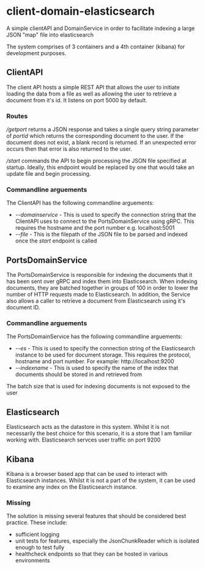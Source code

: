 # client-domain-elasticsearch
A simple clientAPI and DomainService in order to facilitate indexing a large JSON "map" file into elasticsearch

The system comprises of 3 containers and a 4th container (kibana) for development purposes. 

## ClientAPI
The client API hosts a simple REST API that allows the user to initiate loading the data from a file as well as allowing the user to retrieve a document from it's id. It listens on port 5000 by default.

### Routes
*/getport* returns a JSON response and takes a single query string parameter of *portid* which returns the corresponding document to the user. If the document does not exist, a blank record is returned. If an unexpected error occurs then that error is also returned to the user.

*/start* commands the API to begin processing the JSON file specified at startup. Ideally, this endpoint would be replaced by one that would take an update file and begin processing.

### Commandline arguements
The ClientAPI has the following commandline arguements:
- *--domainservice* - This is used to specify the connection string that the ClientAPI uses to connect to the PortsDomainService using gRPC. This requires the hostname and the port number e.g. localhost:5001
- *--file* - This is the filepath of the JSON file to be parsed and indexed once the *start* endpoint is called

## PortsDomainService
The PortsDomainService is responsible for indexing the documents that it has been sent over gRPC and index them into Elasticsearch. When indexing documents, they are batched together in groups of 100 in order to lower the number of HTTP requests made to Elasticsearch.
In addition, the Service also allows a caller to retrieve a document from Elasticsearch using it's document ID.

### Commandline arguements
The PortsDomainService has the following commandline arguements:
- *--es* - This is used to specify the connection string of the Elasticsearch instance to be used for document storage. This requires the protocol, hostname and port number. For example: http://localhost:9200
- *--indexname* - This is used to specify the name of the index that documents should be stored in and retrieved from

The batch size that is used for indexing documents is not exposed to the user

## Elasticsearch
Elasticsearch acts as the datastore in this system. Whilst it is not necessarily the best choice for this scenario, it is a store that I am familiar working with. Elasticsearch servces user traffic on port 9200

## Kibana
Kibana is a browser based app that can be used to interact with Elasticsearch instances. Whilst it is not a part of the system, it can be used to examine any index on the Elasticsearch instance.

### Missing
The solution is missing several features that should be considered best practice. These include:
- sufficient logging
- unit tests for features, especially the JsonChunkReader which is isolated enough to test fully
- healthcheck endpoints so that they can be hosted in various environments
